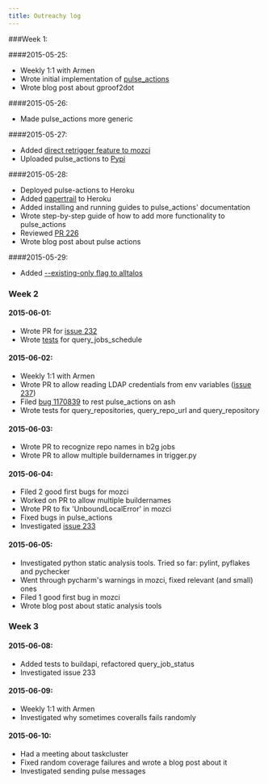 ```yaml
---
title: Outreachy log
---
```

###Week 1:

####2015-05-25:

* Weekly 1:1 with Armen
* Wrote initial implementation of [pulse_actions](https://github.com/adusca/pulse_actions/)
* Wrote blog post about gproof2dot

####2015-05-26:

* Made pulse_actions more generic

####2015-05-27:

* Added [direct retrigger feature to mozci](https://github.com/armenzg/mozilla_ci_tools/pull/224)
* Uploaded pulse_actions to [Pypi](https://pypi.python.org/pypi/pulse-actions)

####2015-05-28:

* Deployed pulse-actions to Heroku
* Added [papertrail](https://addons-sso.heroku.com/apps/pulse-actions/addons/papertrail?q=worker) to Heroku
* Added installing and running guides to pulse_actions' documentation
* Wrote step-by-step guide of how to add more functionality to pulse_actions
* Reviewed [PR 226](https://github.com/armenzg/mozilla_ci_tools/pull/226)
* Wrote blog post about pulse actions

####2015-05-29:

* Added [--existing-only flag to alltalos](https://github.com/armenzg/mozilla_ci_tools/pull/228)

### Week 2

#### 2015-06-01:

* Wrote PR for [issue 232](https://github.com/armenzg/mozilla_ci_tools/pull/234)
* Wrote [tests](https://github.com/armenzg/mozilla_ci_tools/pull/235) for query_jobs_schedule 

#### 2015-06-02:

* Weekly 1:1 with Armen
* Wrote PR to allow reading LDAP credentials from env variables ([issue 237](https://github.com/armenzg/mozilla_ci_tools/pull/238))
* Filed [bug 1170839](https://bugzilla.mozilla.org/show_bug.cgi?id=1170839) to rest pulse_actions on ash 
* Wrote tests for query_repositories, query_repo_url and query_repository

#### 2015-06-03:

* Wrote PR to recognize repo names in b2g jobs
* Wrote PR to allow multiple buildernames in trigger.py

#### 2015-06-04:

* Filed 2 good first bugs for mozci
* Worked on PR to allow multiple buildernames
* Wrote PR to fix 'UnboundLocalError' in mozci
* Fixed bugs in pulse_actions
* Investigated [issue 233](https://github.com/armenzg/mozilla_ci_tools/issues/233)

#### 2015-06-05:

* Investigated python static analysis tools. Tried so far: pylint, pyflakes and pychecker
* Went through pycharm's warnings in mozci, fixed relevant (and small) ones
* Filed 1 good first bug in mozci
* Wrote blog post about static analysis tools

### Week 3

#### 2015-06-08:

* Added tests to buildapi, refactored query_job_status
* Investigated issue 233

#### 2015-06-09:

* Weekly 1:1 with Armen
* Investigated why sometimes coveralls fails randomly

#### 2015-06-10:

* Had a meeting about taskcluster
* Fixed random coverage failures and wrote a blog post about it
* Investigated sending pulse messages
